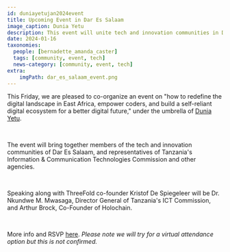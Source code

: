 ```yaml
---
id: duniayetujan2024event
title: Upcoming Event in Dar Es Salaam
image_caption: Dunia Yetu
description: This event will unite tech and innovation communities in Dar Es Salaam with representatives from Tanzania's ICT Commission and other agencies.
date: 2024-01-16
taxonomies:
  people: [bernadette_amanda_caster]
  tags: [community, event, tech]
  news-category: [community, event, tech]
extra:
    imgPath: dar_es_salaam_event.png
---
```


This Friday, we are pleased to co-organize an event on "how to redefine the digital landscape in East Africa, empower coders, and build a self-reliant digital ecosystem for a better digital future," under the umbrella of [Dunia Yetu](https://forum.threefold.io/t/introducing-dunia-yetu/4147).

<br/>

The event will bring together members of the tech and innovation communities of Dar Es Salaam, and representatives of Tanzania's Information & Communication Technologies Commission and other agencies.

<br/>

Speaking along with ThreeFold co-founder Kristof De Spiegeleer will be Dr. Nkundwe M. Mwasaga, Director General of Tanzania's ICT Commission, and Arthur Brock, Co-Founder of Holochain.

<br/>

More info and RSVP [here](https://lu.ma/ypo3efg4). *Please note we will try for a virtual attendance option but this is not confirmed.*